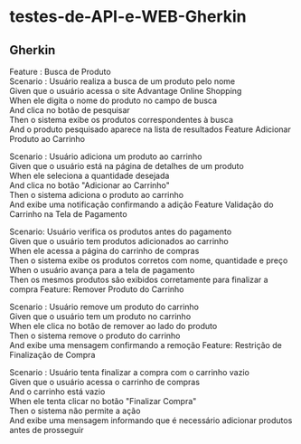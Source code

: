 # testes-de-API-e-WEB-Gherkin
Gherkin
----------
Feature : Busca de Produto  
Scenario : Usuário realiza a busca de um produto pelo nome  
Given que o usuário acessa o site Advantage Online Shopping  
When  ele digita o nome do produto no campo de busca  
And clica no botão de pesquisar  
Then o sistema exibe os produtos correspondentes à busca  
And o produto pesquisado aparece na lista de resultados
Feature Adicionar Produto ao Carrinho  
 
 Scenario : Usuário adiciona um produto ao carrinho  
  Given que o usuário está na página de detalhes de um produto  
  When ele seleciona a quantidade desejada  
  And clica no botão "Adicionar ao Carrinho"  
  Then o sistema adiciona o produto ao carrinho  
  And exibe uma notificação confirmando a adição
Feature Validação do Carrinho na Tela de Pagamento  

Scenario: Usuário verifica os produtos antes do pagamento  
  Given que o usuário tem produtos adicionados ao carrinho  
  When ele acessa a página do carrinho de compras  
  Then o sistema exibe os produtos corretos com nome, quantidade e preço  
  When o usuário avança para a tela de pagamento  
  Then os mesmos produtos são exibidos corretamente para finalizar a compra
Feature: Remover Produto do Carrinho  

 Scenario : Usuário remove um produto do carrinho  
  Given que o usuário tem um produto no carrinho  
  When ele clica no botão de remover ao lado do produto  
  Then o sistema remove o produto do carrinho  
  And exibe uma mensagem confirmando a remoção
Feature: Restrição de Finalização de Compra  

 Scenario : Usuário tenta finalizar a compra com o carrinho vazio  
  Given que o usuário acessa o carrinho de compras  
  And o carrinho está vazio  
  When ele tenta clicar no botão "Finalizar Compra"  
  Then o sistema não permite a ação  
  And exibe uma mensagem informando que é necessário adicionar produtos antes de prosseguir
